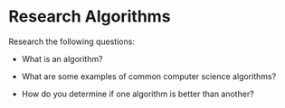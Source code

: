 # Research Algorithms

Research the following questions:

- What is an algorithm?

- What are some examples of common computer science algorithms?

- How do you determine if one algorithm is better than another?
